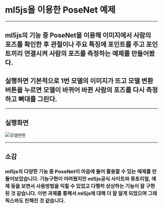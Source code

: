 ml5js을 이용한 PoseNet 예제
=============

***
## ml5js의 기능 중 PoseNet을 이용해 이미지에서 사람의 포즈를 확인한 후 관절이나 주요 특징에 포인트를 주고 포인트끼리 연결시켜 사람의 포즈를 측정하는 예제를 만들어봤다.

## 실행하면 기본적으로 1번 모델의 이미지가 뜨고 모델 변환 버튼을 누르면 모델이 바뀌어 바뀐 사람의 포즈를 다시 측정하고 뼈대를 그린다.
***
## 실행화면
![모델변환](https://github.com/asudhgjhasfklj/ml5js_exaple/assets/127822717/6788560b-89a1-4987-8272-6af62c4a0203)
***

## 소감
### ml5js의 다양한 기능 중 PoseNet이 마음에 들어 활용할 수 있는 예제를 만들어보았습니다. 기능구현이 어려웠지만 ml5js공식 사이트와 튜토리얼, 예제 등을 보면서 사용방법을 익힐 수 있었고 다행히 상상하는 기능이 잘 구현된 것 같습니다. 이번 과제를 통해서 ml5js에 대해 더 잘 알게 되었으며 그래픽스와도 친해진 것 같습니다.

